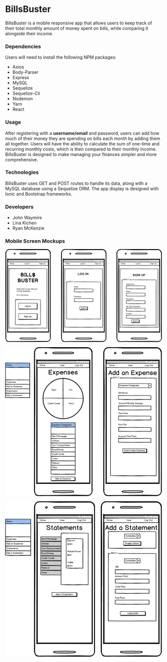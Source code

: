 # BillsBuster

BillsBuster is a mobile responsive app that allows users to keep track of their total monthly amount of money spent on bills, while comparing it alongside their income.

### Dependencies

Users will need to install the following NPM packages:

* Axios
* Body-Parser
* Express
* MySQL
* Sequelize
* Sequelize-Cli
* Nodemon
* Yarn
* React

### Usage

After registering with a **username/email** and password, users can add how much of their money they are spending on bills each month by adding them all together. Users will have the ability to calculate the sum of one-time and recurring monthly costs, which is then compared to their monthly income. BillsBuster is designed to make managing your finances simpler and more comprehensive.

### Technologies

BillsBuster uses GET and POST routes to handle its data, along with a MySQL database using a Sequelize ORM. The app display is designed with Ionic and Bootstrap frameworks.

### Developers

* John Waymire
* Lina Kichen
* Ryan McKenzie

### Mobile Screen Mockups

![alt tag](app/assets/github/mockup-1.png)

![alt tag](app/assets/github/mockup-2.png)

![alt tag](app/assets/github/mockup-3.png)
